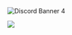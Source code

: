 <img src="https://discordapp.com/api/guilds/791656707930849311/widget.png?style=banner4" alt="Discord Banner 4"/>

![](https://komarev.com/ghpvc/?username=Sismei&color=dc143c)
